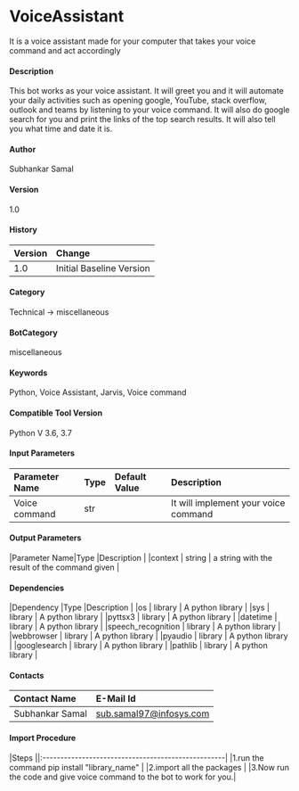 # VoiceAssistant
It is a voice assistant made for your computer that takes your voice command and act accordingly

#### Description
This bot works as your voice assistant. It will greet you and it will automate your daily activities such as opening google, YouTube, stack overflow,
outlook and teams by listening to your voice command. It will also do google search for you and print the links of the top search results. 
It will also tell you what time and date it is.



#### Author
Subhankar Samal

#### Version
1.0

#### History
|Version|Change |
|:------|:-----------------------|
|1.0 |Initial Baseline Version|

#### Category
Technical -> miscellaneous

#### BotCategory
miscellaneous

#### Keywords
Python, Voice Assistant, Jarvis, Voice command

#### Compatible Tool Version
Python V 3.6, 3.7

#### Input Parameters
|Parameter Name|Type |Default Value |Description |
|:-------------|:-----|:--------------------|:----------------------------------------------------|
|Voice command|str  | |It will implement your voice command|

#### Output Parameters
|Parameter Name|Type |Description |
|context | string | a string with the result of the command given |



#### Dependencies
|Dependency |Type |Description |
|os       | library | A python library |
|sys      | library | A python library |
|pyttsx3  | library | A python library |
|datetime | library | A python library |
|speech_recognition | library | A python library |
|webbrowser | library | A python library |
|pyaudio  | library | A python library |
|googlesearch | library | A python library |
|pathlib  | library | A python library |

#### Contacts
|Contact Name |E-Mail Id |
|:----------------------|:----------------------------|
|Subhankar Samal |sub.samal97@infosys.com |

#### Import Procedure
|Steps ||:---------------------------------------------------|
|1.run the command pip install "library_name" |
|2.import all the packages |
|3.Now run the code and give voice command to the bot to work for you.|
